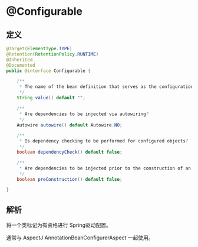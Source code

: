 # @Configurable

## 定义

```java
@Target(ElementType.TYPE)
@Retention(RetentionPolicy.RUNTIME)
@Inherited
@Documented
public @interface Configurable {

    /**
     * The name of the bean definition that serves as the configuration template.
     */
    String value() default "";

    /**
     * Are dependencies to be injected via autowiring?
     */
    Autowire autowire() default Autowire.NO;

    /**
     * Is dependency checking to be performed for configured objects?
     */
    boolean dependencyCheck() default false;

    /**
     * Are dependencies to be injected prior to the construction of an object?
     */
    boolean preConstruction() default false;

}
```

## 解析

将一个类标记为有资格进行 Spring驱动配置。

通常与 AspectJ  AnnotationBeanConfigurerAspect 一起使用。

